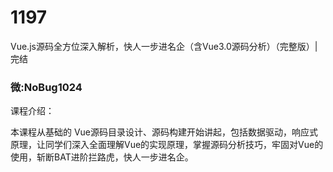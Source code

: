 # 1197
Vue.js源码全方位深入解析，快人一步进名企（含Vue3.0源码分析）（完整版）| 完结
### 微:NoBug1024 


课程介绍：

本课程从基础的 Vue源码目录设计、源码构建开始讲起，包括数据驱动，响应式原理，让同学们深入全面理解Vue的实现原理，掌握源码分析技巧，牢固对Vue的使用，斩断BAT进阶拦路虎，快人一步进名企。
